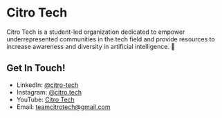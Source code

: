 # Citro Tech
Citro Tech is a student-led organization dedicated to empower underrepresented communities in the tech field and provide resources to increase awareness and diversity in artificial intelligence. 🍋

## Get In Touch!
* LinkedIn: [@citro-tech](https://www.linkedin.com/company/citro-tech/)
* Instagram: [@citro.tech](https://www.instagram.com/citro.tech/)
* YouTube: [Citro Tech](https://www.youtube.com/channel/UC11dTdsSqNHJawj97apdhVA/featured?view_as=subscriber)
* Email: [teamcitrotech@gmail.com](mailto:teamcitrotech@gmail.com)